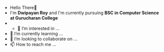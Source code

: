 - Hello There👋
-  I'm **Dwipayan Roy** and I'm currently pursuing **BSC in Computer Science at Gurucharan College**
- - 👀 I’m interested in ...
- 🌱 I’m currently learning ...
- 💞️ I’m looking to collaborate on ...
- 📫 How to reach me ...

<!---
ROYDWIPS/ROYDWIPS is a ✨ special ✨ repository because its `README.md` (this file) appears on your GitHub profile.
You can click the Preview link to take a look at your changes.
--->
